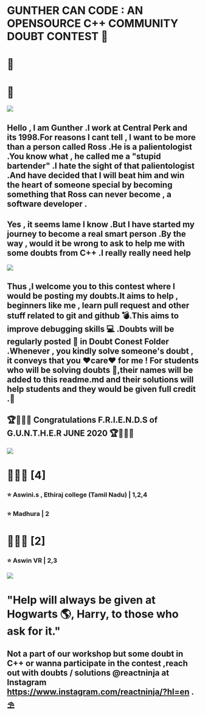 #  GUNTHER CAN CODE : AN OPENSOURCE C++ COMMUNITY DOUBT CONTEST 🥊 
# :eyes:
# :tongue:

![](https://github.com/aadhar54/Gunther-Can-Code/blob/master/img/gunther_profile.jpg)

## Hello , I am Gunther .I work at Central Perk and its 1998.For reasons I cant tell , I want to be more than a person called Ross .He is a palientologist .You know what , he called me a "stupid bartender" .I hate the sight of that palientologist .And have decided that I will beat him and win the heart of someone special by becoming something that Ross can never become , a software developer .

## Yes , it seems lame I know .But I have started my journey to become a real smart person .By the way , would it be wrong to ask to help me with some doubts from C++ .I really really need help 


![](https://github.com/aadhar54/Gunther-Can-Code/blob/master/img/gunther.jpg)

## Thus ,I welcome you to this contest where I would be posting my doubts.It aims to help , beginners like me , learn pull request and other stuff related to git and github 💣.This aims to improve debugging skills 💻 .Doubts will be regularly posted 🥁 in Doubt Conest Folder .Whenever , you kindly solve someone's doubt , it conveys that you ❤️care❤️ for me ! For students who will be solving doubts 🚀,their names will be added to this readme.md and their solutions will help students and they would be given full credit .🏀

## 🏆🤩🔥🔥 Congratulations F.R.I.E.N.D.S of G.U.N.T.H.E.R JUNE 2020 🏆🤩🔥🔥
![](https://github.com/aadhar54/Gunther-Can-Code/blob/master/img/gunther2.jpg)

# 👩🏻‍💻 [4]

  ### ⭐ Aswini.s , Ethiraj college (Tamil Nadu) | 1,2,4
  ### ⭐ Madhura | 2

# 👨🏻‍💻 [2]
### ⭐ Aswin VR | 2,3 


![](https://github.com/aadhar54/Gunther-Can-Code/blob/master/image.jpg?raw=true)




# "Help will always be given at Hogwarts 🌎, Harry, to those who ask for it."
## Not a part of our workshop but some doubt in C++ or wanna participate in the contest ,reach out with doubts / solutions @reactninja at Instagram https://www.instagram.com/reactninja/?hl=en . ⛱️ 
